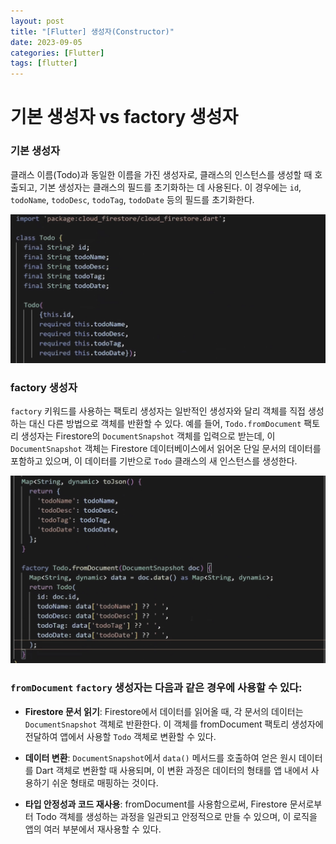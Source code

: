 ```yaml
---
layout: post
title: "[Flutter] 생성자(Constructor)"
date: 2023-09-05
categories: [Flutter]
tags: [flutter]
---
```



# **기본 생성자 vs factory 생성자**


### 기본 생성자

클래스 이름(Todo)과 동일한 이름을 가진 생성자로, 클래스의 인스턴스를 생성할 때 호출되고, 기본 생성자는 클래스의 필드를 초기화하는 데 사용된다. 이 경우에는 `id`, `todoName`, `todoDesc`, `todoTag`, `todoDate` 등의 필드를 초기화한다.

<img src="/assets/img/Flutter/Constructor/constructorImg1.png" alt="" width="600" >



### factory 생성자

`factory` 키워드를 사용하는 팩토리 생성자는 일반적인 생성자와 달리 객체를 직접 생성하는 대신 다른 방법으로 객체를 반환할 수 있다. 예를 들어, `Todo.fromDocument` 팩토리 생성자는 Firestore의 `DocumentSnapshot` 객체를 입력으로 받는데, 이 `DocumentSnapshot` 객체는 Firestore 데이터베이스에서 읽어온 단일 문서의 데이터를 포함하고 있으며, 이 데이터를 기반으로 `Todo` 클래스의 새 인스턴스를 생성한다.


<img src="/assets/img/Flutter/Constructor/constructorImg2.png" alt="" width="600" >


### `fromDocument` `factory` 생성자는 다음과 같은 경우에 사용할 수 있다:

- **Firestore 문서 읽기**: Firestore에서 데이터를 읽어올 때, 각 문서의 데이터는 `DocumentSnapshot` 객체로 반환한다. 이 객체를 fromDocument 팩토리 생성자에 전달하여 앱에서 사용할 `Todo` 객체로 변환할 수 있다.

- **데이터 변환**: `DocumentSnapshot`에서 `data()` 메서드를 호출하여 얻은 원시 데이터를 Dart 객체로 변환할 때 사용되며, 이 변환 과정은 데이터의 형태를 앱 내에서 사용하기 쉬운 형태로 매핑하는 것이다.

- **타입 안정성과 코드 재사용**: fromDocument를 사용함으로써, Firestore 문서로부터 Todo 객체를 생성하는 과정을 일관되고 안정적으로 만들 수 있으며, 이 로직을 앱의 여러 부분에서 재사용할 수 있다.




